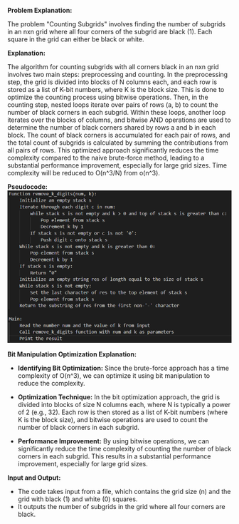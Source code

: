 **Problem Explanation:**

The problem "Counting Subgrids" involves finding the number of subgrids in an nxn grid where all four corners of the subgrid are black (1). Each square in the grid can either be black or white.

**Explanation:**

The algorithm for counting subgrids with all corners black in an nxn grid involves two main steps: preprocessing and counting. In the preprocessing step, the grid is divided into blocks of N columns each, and each row is stored as a list of K-bit numbers, where K is the block size. This is done to optimize the counting process using bitwise operations. Then, in the counting step, nested loops iterate over pairs of rows (a, b) to count the number of black corners in each subgrid. Within these loops, another loop iterates over the blocks of columns, and bitwise AND operations are used to determine the number of black corners shared by rows a and b in each block. The count of black corners is accumulated for each pair of rows, and the total count of subgrids is calculated by summing the contributions from all pairs of rows. This optimized approach significantly reduces the time complexity compared to the naive brute-force method, leading to a substantial performance improvement, especially for large grid sizes. Time complexity will be reduced to O(n^3/N) from o(n^3).

**Pseudocode:**
![Logo](https://github.com/PolisettiVinayKiran/OATCP/blob/main/8.%20MinimumInteger/assets/Screenshot%202024-04-09%20165047.png)

**Bit Manipulation Optimization Explanation:**

- **Identifying Bit Optimization:** Since the brute-force approach has a time complexity of O(n^3), we can optimize it using bit manipulation to reduce the complexity.

- **Optimization Technique:** In the bit optimization approach, the grid is divided into blocks of size N columns each, where N is typically a power of 2 (e.g., 32). Each row is then stored as a list of K-bit numbers (where K is the block size), and bitwise operations are used to count the number of black corners in each subgrid.

- **Performance Improvement:** By using bitwise operations, we can significantly reduce the time complexity of counting the number of black corners in each subgrid. This results in a substantial performance improvement, especially for large grid sizes.

**Input and Output:**

- The code takes input from a file, which contains the grid size (n) and the grid with black (1) and white (0) squares.
- It outputs the number of subgrids in the grid where all four corners are black.